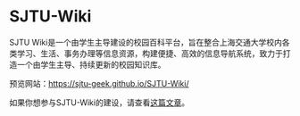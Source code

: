 # SJTU-Wiki
SJTU Wiki是一个由学生主导建设的校园百科平台，旨在整合上海交通大学校内各类学习、生活、事务办理等信息资源，构建便捷、高效的信息导航系统，致力于打造一个由学生主导、持续更新的校园知识库。

预览网站：https://sjtu-geek.github.io/SJTU-Wiki/

如果你想参与SJTU-Wiki的建设，请查看[这篇文章](contributing.md)。